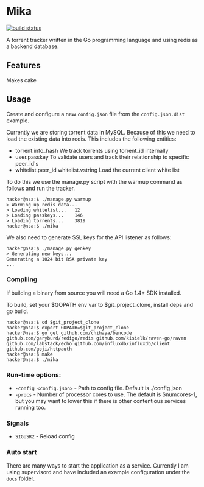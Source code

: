 # Mika

[![build status](http://ci.totdev.in/projects/2/status.png?ref=master)](http://ci.totdev.in/projects/2?ref=master)

A torrent tracker written in the Go programming language and using redis
as a backend database.


## Features

Makes cake

## Usage

Create and configure a new `config.json` file from the `config.json.dist` example. 

Currently we are storing torrent data in MySQL. Because of this we need
to load the existing data into redis. This includes the following entities:

- torrent.info_hash We track torrents using torrent_id internally
- user.passkey To validate users and track their relationship to specific peer_id's
- whitelist.peer_id whitelist.vstring Load the current client white list

To do this we use the manage.py script with the warmup command as follows and run 
the tracker.

    hacker@nsa:$ ./manage.py warmup
    > Warming up redis data...
    > Loading whitelist...   12
    > Loading passkeys...    146
    > Loading torrents...    3819
    hacker@nsa:$ ./mika
    
We also need to generate SSL keys for the API listener as follows:
    
    hacker@nsa:$ ./manage.py genkey
    > Generating new keys...
    Generating a 1024 bit RSA private key
    ...
    
    
### Compiling

If building a binary from source you will need a Go 1.4+ SDK installed.

To build, set your $GOPATH env var to $git_project_clone, install deps and go build.
    
    hacker@nsa:$ cd $git_project_clone
    hacker@nsa:$ export GOPATH=$git_project_clone
    hacker@nsa:$ go get github.com/chihaya/bencode github.com/garyburd/redigo/redis github.com/kisielk/raven-go/raven github.com/labstack/echo github.com/influxdb/influxdb/client github.com/goji/httpauth 
    hacker@nsa:$ make
    hacker@nsa:$ ./mika

### Run-time options:

* `-config <config.json>` - Path to config file. Default is ./config.json
* `-procs` - Number of processor cores to use. The default is $numcores-1, but you may want
to lower this if there is other contentious services running too.


### Signals

* `SIGUSR2` - Reload config


### Auto start

There are many ways to start the application as a service. Currently I am using
supervisord and have included an example configuration under the `docs` folder.